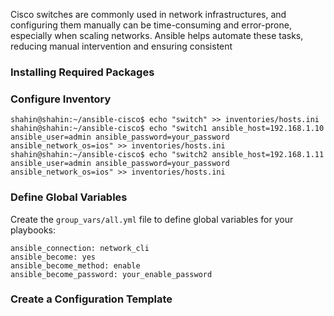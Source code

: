 
Cisco switches are commonly used in network infrastructures, and configuring them manually can be time-consuming and error-prone, especially when scaling networks. Ansible helps automate these tasks, reducing manual intervention and ensuring consistent


###  Installing Required Packages



### Configure Inventory

```
shahin@shahin:~/ansible-cisco$ echo "switch" >> inventories/hosts.ini
shahin@shahin:~/ansible-cisco$ echo "switch1 ansible_host=192.168.1.10 ansible_user=admin ansible_password=your_password ansible_network_os=ios" >> inventories/hosts.ini
shahin@shahin:~/ansible-cisco$ echo "switch2 ansible_host=192.168.1.11 ansible_user=admin ansible_password=your_password ansible_network_os=ios" >> inventories/hosts.ini
```

###  Define Global Variables
Create the ``group_vars/all.yml`` file to define global variables for your playbooks:
```
ansible_connection: network_cli
ansible_become: yes
ansible_become_method: enable
ansible_become_password: your_enable_password
```


### Create a Configuration Template

